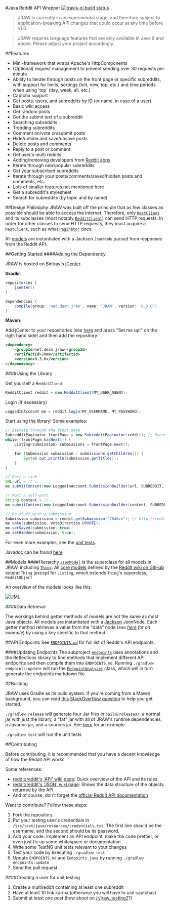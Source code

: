 #Java Reddit API Wrapper [![travis-ci build status](https://travis-ci.org/thatJavaNerd/JRAW.svg?branch=master)](https://travis-ci.org/thatJavaNerd/JRAW)

>JRAW is currently in an experimental stage, and therefore subject to application-breaking API changes that could occur at any time before v1.0.

>JRAW requires language features that are only available in Java 8 and above. Please adjust your project accordingly.

##Features
 - Mini-framework that wraps Apache's HttpComponents
 - (Optional) request management to prevent sending over 30 requests per minute
 - Ability to iterate through posts on the front page or specific subreddits, with support for limits, sortings (hot, new, top, etc.) and time periods when using 'top' (day, week, all, etc.)
 - Captcha support
 - Get posts, users, and subreddits by ID (or name, in case of a user)
 - Basic wiki access
 - Get random posts
 - Get the submit text of a subreddit
 - Searching subreddits
 - Trending subreddits
 - Comment on/vote on/submit posts
 - Hide/unhide and save/unsave posts
 - Delete posts and comments
 - Reply to a post or comment
 - Get user's multi reddits
 - Adding/removing developers from [Reddit apps](https://ssl.reddit.com/prefs/apps/)
 - Iterate through new/popular subreddits
 - Get your subscribed subreddits
 - Iterate through your posts/comments/saved/hidden posts and comments, etc.
 - Lots of smaller features not mentioned here
 - Get a subreddit's stylesheet
 - Search for subreddits (by topic and by name)


##Design Philosiphy
JRAW was built off the principle that as few classes as possible should be able to access the internet. Therefore, only [`RestClient`](https://github.com/thatJavaNerd/JRAW/blob/master/src/main/java/net/dean/jraw/http/RestClient.java) and its subclasses (most notably [`RedditClient`](https://github.com/thatJavaNerd/JRAW/blob/master/src/main/java/net/dean/jraw/RedditClient.java)) can send HTTP requests. In order for other classes to send HTTP requests, they must acquire a `RestClient`, such as what [`Paginator`](https://github.com/thatJavaNerd/JRAW/blob/master/src/main/java/net/dean/jraw/pagination/Paginator.java) does.

All [models](https://github.com/thatJavaNerd/JRAW/tree/master/src/main/java/net/dean/jraw/models) are instantiated with a Jackson `JsonNode` parsed from responses from the Reddit API.

##Getting Started
####Adding the Dependency

JRAW is hosted on Bintray's [jCenter](https://bintray.com/thatjavanerd/maven/JRAW/view).

**Gradle**:
```groovy
repositories {
    jcenter()
}

dependencies {
    compile(group: 'net.dean.jraw', name: 'JRAW', version: '0.3.0')
}
```

**Maven**:

Add jCenter to your repositories (see [here](https://bintray.com/bintray/jcenter) and press "Set me up!" on the right hand side) and then add the repository:

```xml
<dependency>
    <groupId>net.dean.jraw</groupId>
    <artifactId>JRAW</artifactId>
    <version>0.3.0</version>
</dependency>
```

####Using the Library

Get yourself a `RedditClient`

```java
RedditClient reddit = new RedditClient(MY_USER_AGENT);
```

Login (if necessary)

```java
LoggedInAccount me = reddit.login(MY_USERNAME, MY_PASSWORD);
```

Start using the library! Some examples:

```java
// Iterate through the front page
SubredditPaginator frontPage = new SubredditPaginator(reddit); // Second parameter could be a subreddit
while (frontPage.hasNext()) {
    Listing<Submission> submissions = frontPage.next();

    for (Submission submission : submissions.getChildren()) {
        System.out.println(submission.getTitle());
    }
}

// Post a link
URL url = // ...
me.submitContent(new LoggedInAccount.SubmissionBuilder(url, SUBREDDIT, TITLE));

// Post a self-post
String content = // ...
me.submitContent(new LoggedInAccount.SubmissionBuilder(content, SUBREDDIT, TITLE));

// Do stuff with a submission
Submission submission = reddit.getSubmission("28d6vv"); // http://redd.it/28d6vv
me.vote(submission, VoteDirection.UPVOTE);
me.setSaved(submission, true);
me.setHidden(submission, true);
```

For even more examples, see the [unit tests](https://github.com/thatJavaNerd/JRAW/tree/master/src/test/java/net/dean/jraw/test).

Javadoc can be found [here](https://thatjavanerd.github.io/JRAW/docs/0.3.0/)

##Models
####Hierarchy
[`JsonModel`](https://github.com/thatJavaNerd/JRAW/blob/master/src/main/java/net/dean/jraw/models/JsonModel.java) is the superclass for all models in JRAW, including [`Thing`](https://github.com/thatJavaNerd/JRAW/blob/master/src/main/java/net/dean/jraw/models/core/Thing.java). All [core models](https://github.com/thatJavaNerd/JRAW/tree/master/src/main/java/net/dean/jraw/models/core) defined by the [Reddit wiki on GitHub](https://github.com/reddit/reddit/wiki/JSON) extend `Thing` (except for `Listing`, which extends `Thing`'s superclass, `RedditObject`

An overview of the models looks like this:

![UML](https://i.imgur.com/151gWff.png)

####Data Retrieval

The workings behind getter methods of models are not the same as most Java objects. All models are instantiated with a [Jackson](http://jackson.codehaus.org/) JsonNode. Each getter method retrieves a value from the "data" node (*see [here](http://www.reddit.com/user/way_fairer/about.json) for an example*) by using a key specific to that method.

##API Endpoints
See [`ENDPOINTS.md`](https://github.com/thatJavaNerd/JRAW/blob/master/ENDPOINTS.md) for full list of Reddit's API endpoints.

####Updating Endpoints
The subproject [`endpoints`](https://github.com/thatJavaNerd/JRAW/tree/master/endpoints) uses annotations and the Reflections library to find methods that implement different API endpoints and then compile them into `ENDPOINTS.md`. Running `./gradlew endpoints:update` will run the [`EndpointAnalyzer`](https://github.com/thatJavaNerd/JRAW/blob/master/endpoints/src/main/java/net/dean/jraw/endpoints/EndpointAnalyzer.java) class, which will in turn generate the endpoints markdown file.

##Building

JRAW uses Gradle as its build system. If you're coming from a Maven background, you can read [this StackOverflow question](http://stackoverflow.com/q/7719495/1275092) to help you get started.

`./gradlew release` will generate four Jar files in `build/releases/`: a normal jar with just the library, a "fat" jar with all of JRAW's runtime dependencies, a Javadoc jar, and a sources jar. See [here](https://github.com/thatJavaNerd/JRAW/releases/tag/v0.2.0) for an example.

`./gradlew test` will run the unit tests

##Contributing

Before contributing, it is recommended that you have a decent knowledge of how the Reddit API works.

Some references:
 - [reddit/reddit's 'API' wiki page](https://github.com/reddit/reddit/wiki/API): Quick overview of the API and its rules
 - [reddit/reddit's 'JSON' wiki page](https://github.com/reddit/reddit/wiki/JSON): Shows the data structure of the objects returned by the API
 - And of course, don't forget the [official Reddit API documentation](https://www.reddit.com/dev/api)

Want to contribute? Follow these steps:

1. Fork the repository
2. Put your testing user's credentials in `/src/test/java/resources/credentials.txt`. The first line should be the username, and the second should be its password.
3. Add your code. Implement an API endpoint, make the code prettier, or even just fix up some whitespace or documentation.
4. Write some TestNG unit tests relevant to your changes
5. Test your code by executing `./gradlew test`
6. Update `ENDPOINTS.md` and `Endpoints.java` by running `./gradlew endpoints:update`
6. Send the pull request

####Creating a user for unit testing
1. Create a multireddit containing at least one subreddit
2. Have at least 10 link karma (otherwise you will have to use captchas)
3. Submit at least one post (how about on [/r/jraw_testing2](http://www.reddit.com/r/jraw_testing2)?)

